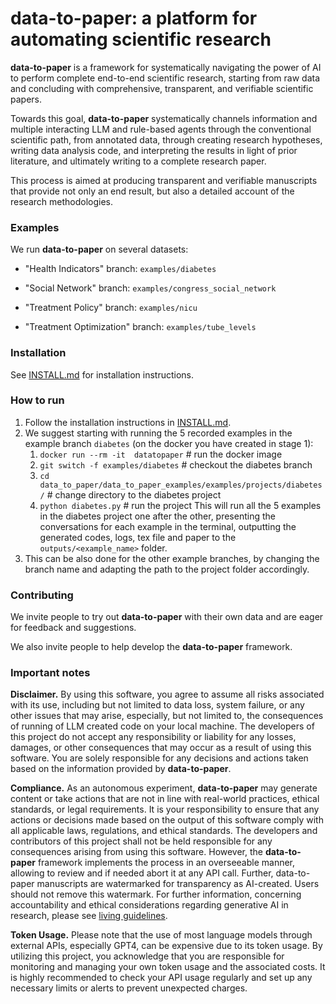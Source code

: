# data-to-paper: a platform for automating scientific research

**data-to-paper** is a framework for systematically navigating the power of AI to perform complete end-to-end 
scientific research, starting from raw data and concluding with comprehensive, transparent, and verifiable 
scientific papers.

Towards this goal, **data-to-paper** systematically channels information and multiple interacting 
LLM and rule-based agents through the conventional scientific path, from annotated data, through creating 
research hypotheses, writing data analysis code, and interpreting the results in light of prior literature,
and ultimately writing to a complete research paper.

This process is aimed at producing transparent and verifiable manuscripts that provide not only an end result, 
but also a detailed account of the research methodologies.

### Examples

We run **data-to-paper** on several datasets:

* "Health Indicators"
branch: `examples/diabetes`

* "Social Network"
branch: `examples/congress_social_network`

* "Treatment Policy"
branch: `examples/nicu`

* "Treatment Optimization"
branch: `examples/tube_levels`


### Installation
See [INSTALL.md](INSTALL.md) for installation instructions.

### How to run
1. Follow the installation instructions in [INSTALL.md](INSTALL.md).
2. We suggest starting with running the 5 recorded examples in the example branch `diabetes` (on the docker you have created in stage 1):
   1. ```docker run --rm -it  datatopaper```   # run the docker image
   2. ```git switch -f examples/diabetes```   # checkout the diabetes branch
   3. ```cd data_to_paper/data_to_paper_examples/examples/projects/diabetes/```   # change directory to the diabetes project
   4. ```python diabetes.py```   # run the project
   This will run all the 5 examples in the diabetes project one after the other, presenting the conversations for each example in the terminal, outputting the generated codes, logs, tex file and paper to the `outputs/<example_name>` folder.
3. This can be also done for the other example branches, by changing the branch name and adapting the path to the project folder accordingly.

### Contributing
We invite people to try out **data-to-paper** with their own data and are eager for feedback and suggestions.

We also invite people to help develop the **data-to-paper** framework.


### Important notes

**Disclaimer.** By using this software, you agree to assume all risks associated with its use, including but not limited 
to data loss, system failure, or any other issues that may arise, especially, but not limited to, the
consequences of running of LLM created code on your local machine. The developers of this project 
do not accept any responsibility or liability for any losses, damages, or other consequences that may occur as 
a result of using this software. You are solely responsible for any decisions and actions taken based on the information 
provided by **data-to-paper**.

**Compliance.** As an autonomous experiment, **data-to-paper** may generate content or take actions that are not 
in line with real-world practices, ethical standards, or legal requirements. It is your responsibility 
to ensure that any actions or decisions made based on the output of this software comply with all applicable 
laws, regulations, and ethical standards. The developers and contributors of this project shall not be 
held responsible for any consequences arising from using this software. However, the **data-to-paper** framework 
implements the process in an overseeable manner, allowing to review and if needed abort it at any API call. 
Further, data-to-paper manuscripts are watermarked for transparency as AI-created. Users should not remove this watermark.
For further information, concerning accountability and ethical considerations regarding generative AI
in research, please see [living guidelines](https://www.nature.com/articles/d41586-023-03266-1). 

**Token Usage.** Please note that the use of most language models through external APIs, especially GPT4, 
can be expensive due to its token usage. By utilizing this project, you acknowledge that you are responsible for monitoring 
and managing your own token usage and the associated costs. It is highly recommended to check your API 
usage regularly and set up any necessary limits or alerts to prevent unexpected charges.

